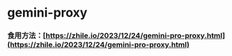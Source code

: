 # gemini-proxy

### 食用方法：[https://zhile.io/2023/12/24/gemini-pro-proxy.html](https://zhile.io/2023/12/24/gemini-pro-proxy.html)
